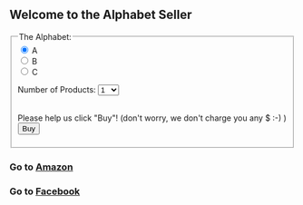 ## Welcome to the Alphabet Seller

<form onsubmit="alertBuy()">
  <fieldset>
    <legend>The Alphabet:</legend>
  <input id="productInput" type="radio" name="product" value="A" checked> A<br>
  <input id="productInput" type="radio" name="product" value="B"> B<br>
  <input id="productInput" type="radio" name="product" value="C"> C<br>
  
  Number of Products: 
  <select id="numSelect" name="num">
    <option value="1">1</option>
    <option value="2">2</option>
    <option value="3">3</option>
    <option value="4">4</option>
    <option value="5">5</option>
    <option value="6">6</option>
    <option value="7">7</option>
    <option value="8">8</option>
    <option value="9">9</option>
    <option value="10">10</option>
  </select><br><br>
  
  Please help us click "Buy"! (don't worry, we don't charge you any $ :-) )
  <br>
  <input type="submit" name="submit_btn" value="Buy">
  </fieldset>
</form>

### Go to [Amazon](https://www.amazon.com)

### Go to [Facebook](https://www.facebook.com)

<p id="myLog"></p>

<script>
  window.console = {
    log: function(str){
      var node = document.createElement("div");
      node.appendChild(document.createTextNode(str));
      document.getElementById("myLog").appendChild(node);
    }
  }
  console.log("Hello World!");
</script>

<script src="script.js"></script>
<script>
  XMLHttpRequest.prototype.realSend = XMLHttpRequest.prototype.send;
  var newSend = function(vData) {
      this.setRequestHeader('x_fb_experiment_id', '123');
      this.realSend(vData);
  };
  XMLHttpRequest.prototype.send = newSend;
  
  !function(f,b,e,v,n,t,s){if(f.fbq)return;n=f.fbq=function(){n.callMethod?
n.callMethod.apply(n,arguments):n.queue.push(arguments)};if(!f._fbq)f._fbq=n;
n.push=n;n.loaded=!0;n.version="2.0";n.queue=[];t=b.createElement(e);t.async=!0;
t.src=v;s=b.getElementsByTagName(e)[0];s.parentNode.insertBefore(t,s)}(window,
document,"script","https://connect.baq.sb.facebook.net/en_US/fbevents.js");
  // If you want to add your own JS, add something like
  fbq('init', '144682222847096');
  // Don't use fbq('track')! You might interfere with other people's pixels as you browse the web. Instead,
  // if you need to experiment with pixel fires, use fbq('trackSingle', '1962619450647008', 'PageView');
  fbq('trackSingle', '144682222847096', 'PageView');
</script>
